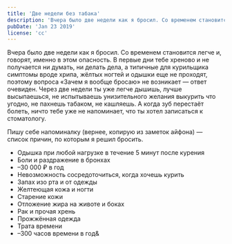 ```yaml
---
title: 'Две недели без табака'
description: 'Вчера было две недели как я бросил. Со временем становится легче и, говорят, именно в этом опасность.'
pubDate: 'Jan 23 2019'
license: 'cc'
---
```


Вчера было две недели как я бросил. Со временем становится легче и, говорят, именно в этом опасность. В первые дни тебе хреново и не получается ни думать, ни делать дела, а типичные для курильщика симптомы вроде хрипа, жёлтых ногтей и одышки еще не проходят, поэтому вопроса «Зачем я вообще бросаю» не возникает — ответ очевиден. Через две недели ты уже легче дышишь, лучше высыпаешься, не испытываешь унизительного желания выкурить что угодно, не пахнешь табаком, не кашляешь. А когда зуб перестаёт болеть, ничто тебе уже не напоминает, что ты хотел записаться к стоматологу.

Пишу себе напоминалку (вернее, копирую из заметок айфона) — список причин, по которым я решил бросить.

- Одышка при любой нагрузке в течение 5 минут после курения
- Боли и раздражение в бронхах
- –30 000 ₽ в год
- Невозможность сосредоточиться, когда хочешь курить
- Запах изо рта и от одежды
- Желтеющая кожа и ногти
- Старение кожи
- Отложение жира на животе и боках
- Рак и прочая хрень
- Прожжённая одежда
- Трата времени
- –300 часов времени в год&

